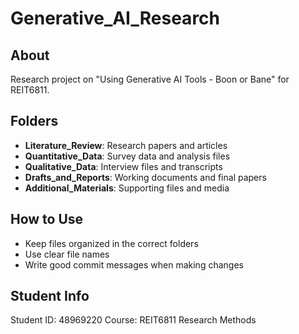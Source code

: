 # Generative_AI_Research

## About
Research project on "Using Generative AI Tools - Boon or Bane" for REIT6811.

## Folders
- **Literature_Review**: Research papers and articles
- **Quantitative_Data**: Survey data and analysis files
- **Qualitative_Data**: Interview files and transcripts
- **Drafts_and_Reports**: Working documents and final papers
- **Additional_Materials**: Supporting files and media

## How to Use
- Keep files organized in the correct folders
- Use clear file names
- Write good commit messages when making changes

## Student Info
Student ID: 48969220
Course: REIT6811 Research Methods
